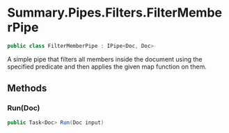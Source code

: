 # Summary.Pipes.Filters.FilterMemberPipe
```cs
public class FilterMemberPipe : IPipe<Doc, Doc>
```

A simple pipe that filters all members inside the document using the specified predicate
and then applies the given map function on them.

## Methods
### Run(Doc)
```cs
public Task<Doc> Run(Doc input)
```

